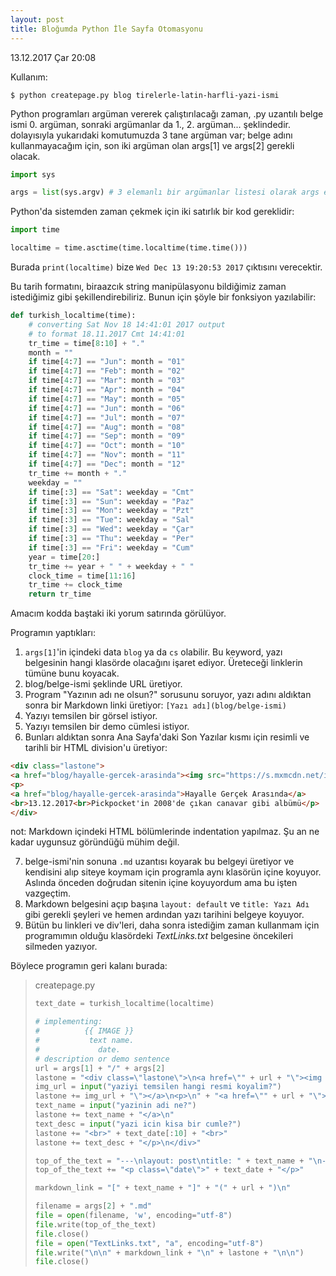 ```yaml
---
layout: post
title: Bloğumda Python İle Sayfa Otomasyonu
---
```

<p class="date">13.12.2017 Çar 20:08</p>

Kullanım:
```
$ python createpage.py blog tirelerle-latin-harfli-yazi-ismi
```

Python programları argüman vererek çalıştırılacağı zaman, .py uzantılı belge ismi 0. argüman, sonraki argümanlar da 1., 2. argüman... şeklindedir. dolayısıyla yukarıdaki komutumuzda 3 tane argüman var; belge adını kullanmayacağım için, son iki argüman olan args[1] ve args[2] gerekli olacak.
  ```python
  import sys

  args = list(sys.argv) # 3 elemanlı bir argümanlar listesi olarak args elimizde.
  ```

Python'da sistemden zaman çekmek için iki satırlık bir kod gereklidir:

  ```python
  import time

  localtime = time.asctime(time.localtime(time.time()))
  ```
Burada `print(localtime)` bize `Wed Dec 13 19:20:53 2017` çıktısını verecektir.

Bu tarih formatını, biraazcık string manipülasyonu bildiğimiz zaman istediğimiz gibi şekillendirebiliriz. Bunun için şöyle bir fonksiyon yazılabilir:

  ```python
  def turkish_localtime(time):
      # converting Sat Nov 18 14:41:01 2017 output
      # to format 18.11.2017 Cmt 14:41:01
      tr_time = time[8:10] + "."
      month = ""
      if time[4:7] == "Jun": month = "01"
      if time[4:7] == "Feb": month = "02"
      if time[4:7] == "Mar": month = "03"
      if time[4:7] == "Apr": month = "04"
      if time[4:7] == "May": month = "05"
      if time[4:7] == "Jun": month = "06"
      if time[4:7] == "Jul": month = "07"
      if time[4:7] == "Aug": month = "08"
      if time[4:7] == "Sep": month = "09"
      if time[4:7] == "Oct": month = "10"
      if time[4:7] == "Nov": month = "11"
      if time[4:7] == "Dec": month = "12"
      tr_time += month + "."
      weekday = ""
      if time[:3] == "Sat": weekday = "Cmt"
      if time[:3] == "Sun": weekday = "Paz"
      if time[:3] == "Mon": weekday = "Pzt"
      if time[:3] == "Tue": weekday = "Sal"
      if time[:3] == "Wed": weekday = "Çar"
      if time[:3] == "Thu": weekday = "Per"
      if time[:3] == "Fri": weekday = "Cum"
      year = time[20:]
      tr_time += year + " " + weekday + " "
      clock_time = time[11:16]
      tr_time += clock_time
      return tr_time
  ```
  Amacım kodda baştaki iki yorum satırında görülüyor.
  
Programın yaptıkları:

1. `args[1]`'in içindeki data `blog` ya da `cs` olabilir. Bu keyword, yazı belgesinin hangi klasörde olacağını işaret ediyor. Üreteceği linklerin tümüne bunu koyacak. 
2. blog/belge-ismi şeklinde URL üretiyor.
3. Program "Yazının adı ne olsun?" sorusunu soruyor, yazı adını aldıktan sonra bir Markdown linki üretiyor: `[Yazı adı](blog/belge-ismi)`
4. Yazıyı temsilen bir görsel istiyor. 
5. Yazıyı temsilen bir demo cümlesi istiyor.
6. Bunları aldıktan sonra Ana Sayfa'daki Son Yazılar kısmı için resimli ve tarihli bir HTML division'u üretiyor:

```html
<div class="lastone">
<a href="blog/hayalle-gercek-arasinda"><img src="https://s.mxmcdn.net/images-storage/albums/4/6/3/8/0/2/28208364_800_800.jpg"></a>
<p>
<a href="blog/hayalle-gercek-arasinda">Hayalle Gerçek Arasında</a>
<br>13.12.2017<br>Pickpocket'in 2008'de çıkan canavar gibi albümü</p>
</div>
```
not: Markdown içindeki HTML bölümlerinde indentation yapılmaz. Şu an ne kadar uygunsuz göründüğü mühim değil.

7. belge-ismi'nin sonuna `.md` uzantısı koyarak bu belgeyi üretiyor ve kendisini alıp siteye koymam için programla aynı klasörün içine koyuyor. Aslında önceden doğrudan sitenin içine koyuyordum ama bu işten vazgeçtim. 
8. Markdown belgesini açıp başına `layout: default` ve `title: Yazı Adı` gibi gerekli şeyleri ve hemen ardından yazı tarihini belgeye koyuyor.
9. Bütün bu linkleri ve div'leri, daha sonra istediğim zaman kullanmam için programımın olduğu klasördeki *TextLinks.txt* belgesine öncekileri silmeden yazıyor. 

Böylece programın geri kalanı burada:

> createpage.py
>```python
>text_date = turkish_localtime(localtime)
>
># implementing: 
>#          {{ IMAGE }}
>#           text name. 
>#             date.
># description or demo sentence
>url = args[1] + "/" + args[2] 
>lastone = "<div class=\"lastone\">\n<a href=\"" + url + "\"><img src=\""
>img_url = input("yaziyi temsilen hangi resmi koyalim?")
>lastone += img_url + "\"></a>\n<p>\n" + "<a href=\"" + url + "\">"
>text_name = input("yazinin adi ne?")
>lastone += text_name + "</a>\n"
>text_desc = input("yazi icin kisa bir cumle?")
>lastone += "<br>" + text_date[:10] + "<br>"
>lastone += text_desc + "</p>\n</div>"
>
>top_of_the_text = "---\nlayout: post\ntitle: " + text_name + "\n---\n" 
>top_of_the_text += "<p class=\"date\">" + text_date + "</p>"
>
>markdown_link = "[" + text_name + "]" + "(" + url + ")\n"
>
>filename = args[2] + ".md"
>file = open(filename, 'w', encoding="utf-8")
>file.write(top_of_the_text)
>file.close()
>file = open("TextLinks.txt", "a", encoding="utf-8")
>file.write("\n\n" + markdown_link + "\n" + lastone + "\n\n")
>file.close()
>```


